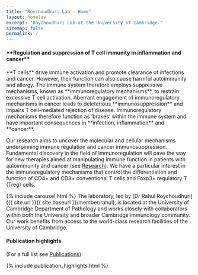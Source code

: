 ```yaml
---
title: "Roychoudhuri Lab - Home"
layout: homelay
excerpt: "Roychoudhuri Lab at the University of Cambridge."
sitemap: false
permalink: /
---
```


<h4 style="margin-top:20px">**Regulation and suppression of T cell immunity in inflammation and cancer**</h4> 
**T cells** drive immune activation and promote clearance of infections and cancer. However, their function can also cause harmful autoimmunity and allergy. The immune system therefore employs suppressive mechanisms, known as **immunoregulatory mechanisms**, to restrain excessive T cell activation. Aberrant engagement of immunoregulatory mechanisms in cancer leads to deleterious **immunosuppression** and impairs T cell-mediated rejection of disease. Immunoregulatory mechanisms therefore function as ‘brakes’ within the immune system and have important consequences in **infection, inflammation** and **cancer**.

Our research aims to uncover the molecular and cellular mechanisms underpinning immune regulation and cancer immunosuppression. Fundamental discovery in the field of immunoregulation will pave the way for new therapies aimed at manipulating immune function in patients with autoimmunity and cancer (see [Research](research)). We have a particular interest in the immunoregulatory mechanisms that control the differentiation and function of CD4+ and CD8+ conventional T cells and Foxp3+ regulatory T (Treg) cells. 

{% include carousel.html %}
The laboratory, led by [Dr Rahul Roychoudhuri]({{ site.url }}{{ site.baseurl }}/member/rahul), is located at the University of Cambridge Department of Pathology and works closely with collaborators within both the University and broader Cambridge immunology community. Our work benefits from access to the world-class research facilities of the University of Cambridge.


#### **Publication highlights**
(For a full list see [Publications](publications))
<div id="gridid">
{% include publication_highlights.html %}
</div>
<p> &nbsp; </p>


